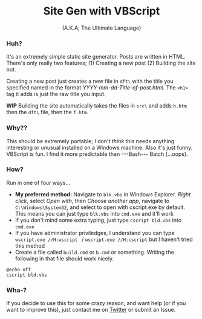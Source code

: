 <h1 align="center">Site Gen with VBScript</h1>
<p align="center">(A.K.A; The Ultimate Language)</p>

### Huh?

It's an extremely simple static site generator. Posts are written in HTML.
There's only really two features; (1) Creating a new post (2) Building the site
out. 

Creating a new post just creates a new file in `dft\` with the title you
specified named in the format *YYYY-mm-dd-Title-of-post.html*. The `<h1>` tag
it adds is just the raw title you input.

**WIP** Building the site automatically takes the files in `src\` and adds
`h.htm` then the `dft\` file, then the `f.htm`. 

### Why??

This should be extremely portable; I don't *think* this needs anything
interesting or unusual installed on a Windows machine. Also it's just funny.
VBScript is fun. I find it more predictable than ---Bash--- Batch (...oops). 

### How?

Run in one of four ways...

- **My preferred method:** Navigate to `blk.vbs` in Windows Explorer. *Right click*, select *Open
with*, then *Choose another app*, navigate to `C:\Windows\System32`, and select
to open with cscript.exe by default. This means you can just type `blk.vbs`
into `cmd.exe` and it'll work
- If you don't mind some extra typing, just type `cscript bld.vbs` into
`cmd.exe`
- If you have administrator priviledges, I understand you can type `wscript.exe //H:wscript
` / `wscript.exe //H:cscript` but I haven't tried this method
- Create a file called `build.cmd` or `b.cmd` or something. Writing the following
in that file should work nicely.

```
@echo off
cscript bld.vbs
```

### Wha-?

If you decide to use this for some crazy reason, and want help (or if you want
to improve this), just contact me on
[Twitter](https://twitter.com/OrderingCorn) or submit an Issue.

